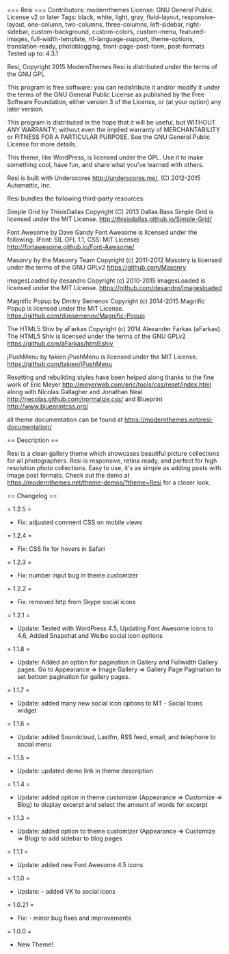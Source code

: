 === Resi ===
Contributors: modernthemes
License: GNU General Public License v2 or later
Tags: black, white, light, gray, fluid-layout, responsive-layout, one-column, two-columns, three-columns, left-sidebar, right-sidebar, custom-background, custom-colors, custom-menu, featured-images, full-width-template, rtl-language-support, theme-options, translation-ready, photoblogging, front-page-post-form, post-formats
Tested up to: 4.3.1

Resi, Copyright 2015 ModernThemes
Resi is distributed under the terms of the GNU GPL

This program is free software: you can redistribute it and/or modify
it under the terms of the GNU General Public License as published by
the Free Software Foundation, either version 3 of the License, or
(at your option) any later version.

This program is distributed in the hope that it will be useful,
but WITHOUT ANY WARRANTY; without even the implied warranty of
MERCHANTABILITY or FITNESS FOR A PARTICULAR PURPOSE.  See the
GNU General Public License for more details.

This theme, like WordPress, is licensed under the GPL.
Use it to make something cool, have fun, and share what you've learned with others.

Resi is built with Underscores http://underscores.me/, (C) 2012-2015 Automattic, Inc. 

Resi bundles the following third-party resources:

Simple Grid by ThisisDallas Copyright (C) 2013 Dallas Bass
Simple Grid is licensed under the MIT License.
http://thisisdallas.github.io/Simple-Grid/

Font Awesome by Dave Gandy
Font Awesome is licensed under the following: (Font: SIL OFL 1.1, CSS: MIT License)
http://fortawesome.github.io/Font-Awesome/

Masonry by the Masonry Team Copyright (c) 2011-2012
Masonry is licensed under the terms of the GNU GPLv2 
https://github.com/Masonry

imagesLoaded by desandro Copyright (c) 2010-2015
imagesLoaded is licensed under the MIT License.
https://github.com/desandro/imagesloaded

Magnific Popup by Dmitry Semenov Copyright (c) 2014-2015
Magnific Popup is licensed under the MIT License.
https://github.com/dimsemenov/Magnific-Popup

The HTML5 Shiv by aFarkas Copyright (c) 2014 Alexander Farkas (aFarkas).
The HTML5 Shiv is licensed under the terms of the GNU GPLv2 
https://github.com/aFarkas/html5shiv 

jPushMenu by takien
jPushMenu is licensed under the MIT License.
https://github.com/takien/jPushMenu 

Resetting and rebuilding styles have been helped along thanks to the fine work of
Eric Meyer http://meyerweb.com/eric/tools/css/reset/index.html
along with Nicolas Gallagher and Jonathan Neal http://necolas.github.com/normalize.css/
and Blueprint http://www.blueprintcss.org/

all theme documentation can be found at https://modernthemes.net/resi-documentation/

== Description ==

Resi is a clean gallery theme which showcases beautiful picture collections for all photographers. Resi is responsive, retina ready, and perfect for high resolution photo collections. Easy to use, it's as simple as adding posts with Image post formats. Check out the demo at https://modernthemes.net/theme-demos/?theme=Resi for a closer look.

== Changelog ==

= 1.2.5 =
* Fix: adjusted comment CSS on mobile views 

= 1.2.4 =
* Fix: CSS fix for hovers in Safari 

= 1.2.3 =
* Fix: number input bug in theme customizer

= 1.2.2 =
* Fix: removed http from Skype social icons

= 1.2.1 =
* Update: Tested with WordPress 4.5, Updating Font Awesome icons to 4.6, Added Snapchat and Weibo social icon options

= 1.1.8 =
* Update: Added an option for pagination in Gallery and Fullwidth Gallery pages. Go to Appearance => Image Gallery => Gallery Page Pagination to set bottom pagination for gallery pages. 

= 1.1.7 =
* Update: added many new social icon options to MT - Social Icons widget

= 1.1.6 =
* Update: added Soundcloud, Lastfm, RSS feed, email, and telephone to social menu 

= 1.1.5 =
* Update: updated demo link in theme description

= 1.1.4 =
* Update: added option in theme customizer (Appearance => Customize => Blog) to display excerpt and select the amount of words for excerpt

= 1.1.3 =
* Update: added option to theme customizer (Appearance => Customize => Blog) to add sidebar to blog pages

= 1.1.1 =
* Update: added new Font Awesome 4.5 icons

= 1.1.0 =
* Update: - added VK to social icons

= 1.0.21 =
* Fix: - minor bug fixes and improvements

= 1.0.0 =
* New Theme!.
